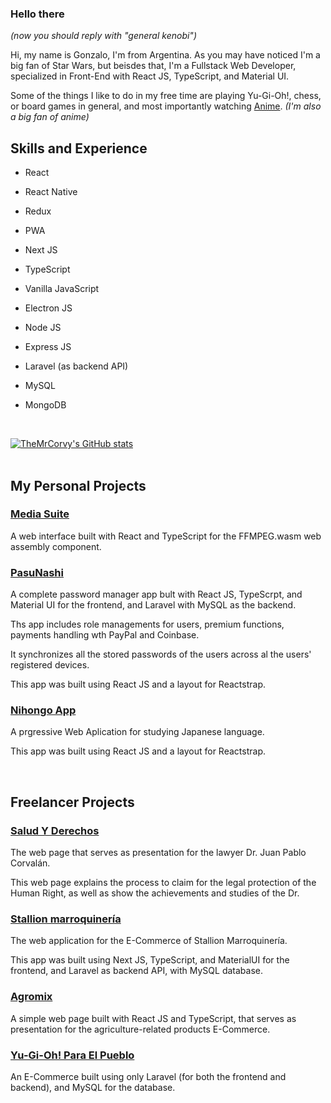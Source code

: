 ### Hello there 

*(now you should reply with "general kenobi")*

Hi, my name is Gonzalo, I'm from Argentina. As you may have noticed I'm a big fan of Star Wars, but beisdes that, I'm a Fullstack Web Developer, specialized in Front-End with React JS, TypeScript, and Material UI.

Some of the things I like to do in my free time are playing Yu-Gi-Oh!, chess, or board games in general, and most importantly watching [Anime](https://corvalangonzalo.xyz/animes). *(I'm also a big fan of anime)*

## Skills and Experience

- React 
- React Native
- Redux
- PWA
- Next JS
- TypeScript
- Vanilla JavaScript
- Electron JS
- Node JS
- Express JS
- Laravel (as backend API)
- MySQL
- MongoDB

  <br/>
  
[![TheMrCorvy's GitHub stats](https://github-readme-stats.vercel.app/api?username=TheMrCorvy)](https://github.com/anuraghazra/github-readme-stats)
  <br/>
  <br/>

## My Personal Projects

### [Media Suite](https://media-suite.netlify.app)
A web interface built with React and TypeScript for the FFMPEG.wasm web assembly component.

### [PasuNashi](https://pasunashi.xyz)
A complete password manager app bult with React JS, TypeScrpt, and Material UI for the frontend, and Laravel with MySQL as the backend.

Ths app includes role managements for users, premium functions, payments handling wth PayPal and Coinbase.

It synchronizes all the stored passwords of the users across al the users' registered devices.

This app was built using React JS and a layout for Reactstrap.

  
 ### [Nihongo App](https://themrcorvy.github.io/nihongo-app/)
 A prgressive Web Aplication for studying Japanese language.

This app was built using React JS and a layout for Reactstrap.

  <br/>
  
## Freelancer Projects

### [Salud Y Derechos](https://saludyderechos.com.ar)
The web page that serves as presentation for the lawyer Dr. Juan Pablo Corvalán.

This web page explains the process to claim for the legal protection of the Human Right, as well as show the achievements and studies of the Dr.

  
### [Stallion marroquinería](https://stallionmarroquineria.com)
The web application for the E-Commerce of Stallion Marroquinería.

This app was built using Next JS, TypeScript, and MaterialUI for the frontend, and Laravel as backend API, with MySQL database.

  
### [Agromix](https://themrcorvy.github.io/agromix/)
A simple web page built with React JS and TypeScript, that serves as presentation for the agriculture-related products E-Commerce.

  
### [Yu-Gi-Oh! Para El Pueblo](https://yugiohparaelpueblo.herokuapp.com/)
An E-Commerce built using only Laravel (for both the frontend and backend), and MySQL for the database.


